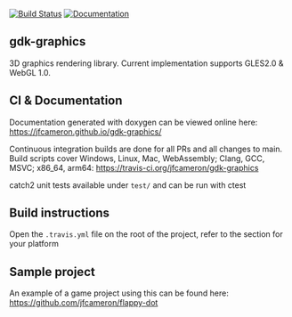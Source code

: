 [![Build Status](https://travis-ci.org/jfcameron/gdk-graphics.svg?branch=master)](https://travis-ci.org/jfcameron/gdk-graphics) [![Documentation](https://img.shields.io/badge/documentation-doxygen-blue.svg)](https://jfcameron.github.io/gdk-graphics/)

## gdk-graphics

3D graphics rendering library. Current implementation supports GLES2.0 & WebGL 1.0.

## CI & Documentation

Documentation generated with doxygen can be viewed online here: https://jfcameron.github.io/gdk-graphics/

Continuous integration builds are done for all PRs and all changes to main. Build scripts cover Windows, Linux, Mac, WebAssembly; Clang, GCC, MSVC; x86_64, arm64: https://travis-ci.org/jfcameron/gdk-graphics

catch2 unit tests available under `test/` and can be run with ctest

## Build instructions
Open the `.travis.yml` file on the root of the project, refer to the section for your platform

## Sample project

An example of a game project using this can be found here: https://github.com/jfcameron/flappy-dot

